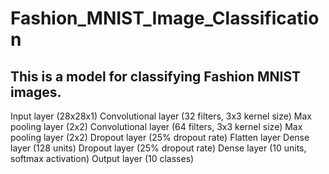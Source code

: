# Fashion_MNIST_Image_Classification
## This is a model for classifying Fashion MNIST images.
Input layer (28x28x1)
Convolutional layer (32 filters, 3x3 kernel size)
Max pooling layer (2x2)
Convolutional layer (64 filters, 3x3 kernel size)
Max pooling layer (2x2)
Dropout layer (25% dropout rate)
Flatten layer
Dense layer (128 units)
Dropout layer (25% dropout rate)
Dense layer (10 units, softmax activation)
Output layer (10 classes)

